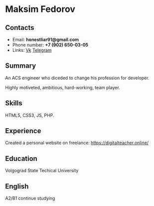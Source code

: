 # Maksim Fedorov

## Contacts 
- Email: __honestliar91@gmail.com__
- Phone number: __+7 (902) 650-03-05__
- Links: [Vk](https://vk.com/honestliar)  [Telegram](https://t.me/Maksim_hl)

## Summary
An ACS engineer who diceded to change his profession for developer. 

Highly motiveted, ambitious, hard-working, team player.

## Skills 
HTML5, CSS3, JS, PHP. 

## Experience
Created a personal website on freelance: https://digitalteacher.online/
## Education 
Volgograd State Techical University 

## English
A2/B1 continue studying